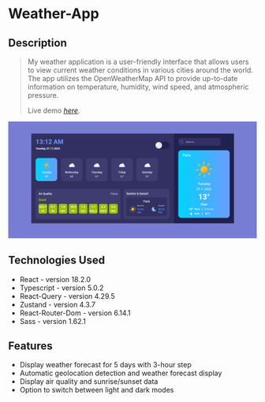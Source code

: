 # Weather-App

## Description
> My weather application is a user-friendly interface that allows users to view current weather conditions in various cities around the world. The app utilizes the OpenWeatherMap API to provide up-to-date information on temperature, humidity, wind speed, and atmospheric pressure.
> 
> Live demo [_here_](https://weather-app-theta-ruddy.vercel.app/).

![Weather-App screenshot](./public/screenshots/WeatherApp.PNG)

## Technologies Used

- React - version 18.2.0
- Typescript - version 5.0.2
- React-Query - version 4.29.5
- Zustand - version 4.3.7
- React-Router-Dom - version 6.14.1
- Sass - version 1.62.1

## Features

- Display weather forecast for 5 days with 3-hour step
- Automatic geolocation detection and weather forecast display
- Display air quality and sunrise/sunset data
- Option to switch between light and dark modes
